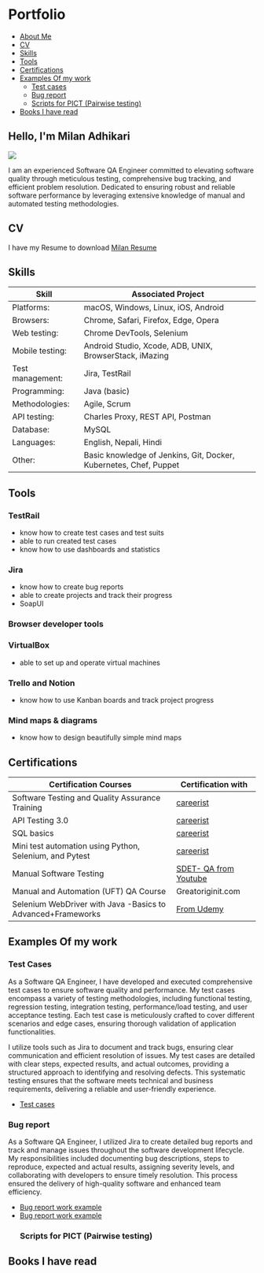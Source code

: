 # Portfolio
* [About Me](https://github.com/laxmilan143/laxmilan143/blob/main/README.md#hello-im-milan-adhikari)
* [CV](https://github.com/laxmilan143/laxmilan143/blob/main/README.md#cv)
* [Skills](https://github.com/laxmilan143/laxmilan143/blob/main/README.md#skills)
* [Tools](https://github.com/laxmilan143/laxmilan143/blob/main/README.md#tools)
* [Certifications](https://github.com/laxmilan143/laxmilan143/blob/main/README.md#certifications)
* [Examples Of my work](https://github.com/laxmilan143/laxmilan143/blob/main/README.md#examples-of-my-work)
   *   [Test cases](https://github.com/laxmilan143/laxmilan143/blob/main/README.md#test-scenarios-and-test-cases)
   *   [Bug report](https://github.com/laxmilan143/laxmilan143/blob/main/README.md#bug-report-and-work-in-jira)
   *   [Scripts for PICT (Pairwise testing)](https://github.com/laxmilan143/laxmilan143/blob/main/README.md#scripts-for-pict-pairwise-testing)
* [Books I have read](https://github.com/laxmilan143/laxmilan143/blob/main/README.md#bug-report-and-work-in-jira)





## Hello, I'm Milan Adhikari
<a href="https://linkedin.com/in/milanad"><img src="https://img.shields.io/badge/-LinkedIn-0072b1?&style=for-the-badge&logo=linkedin&logoColor=white" /></a>

I am an experienced Software QA Engineer committed to elevating software quality through meticulous testing, comprehensive bug tracking, and efficient problem resolution. Dedicated to ensuring robust and reliable software performance by leveraging extensive knowledge of manual and automated testing methodologies.

## CV
I have my Resume to download [Milan Resume](https://docs.google.com/document/d/1UK_H7If0iaUwAHD2DP2HYFtl4aNhrusm/edit?usp=sharing&ouid=110714264034552910603&rtpof=true&sd=true)


## Skills

| Skill                                         | Associated Project |
|-----------------------------------------------|---------------------------|
|Platforms:                                     |macOS, Windows, Linux, iOS, Android
|Browsers:                                      |Chrome, Safari, Firefox, Edge, Opera
|Web testing:                                   |Chrome DevTools, Selenium   
|Mobile testing:	                              |Android Studio, Xcode, ADB, UNIX, BrowserStack, iMazing
|Test management:                               |Jira, TestRail
|Programming:                                   |Java (basic)
|Methodologies:                                 |Agile, Scrum
|API testing:	                                  |Charles Proxy, REST API, Postman
|Database:                                      |MySQL
|Languages:                                     |English, Nepali, Hindi
|Other:	                                        |Basic knowledge of Jenkins, Git, Docker, Kubernetes, Chef, Puppet
## Tools
### TestRail

* know how to create test cases and test suits
* able to run created test cases
* know how to use dashboards and statistics
### Jira

* know how to create bug reports
* able to create projects and track their progress
* SoapUI

### Browser developer tools

### VirtualBox

* able to set up and operate virtual machines
### Trello and Notion

* know how to use Kanban boards and track project progress
### Mind maps & diagrams

* know how to design beautifully simple mind maps
## Certifications
| Certification Courses                          | Certification with |
|------------------------------------------------|--------------------------------|
|Software Testing and Quality Assurance Training |[careerist](https://app.careerist.com/auth/login)
|API Testing 3.0|[careerist](https://app.careerist.com/auth/login)
|SQL basics|[careerist](https://app.careerist.com/auth/login)
|Mini test automation using Python, Selenium, and Pytest|[careerist](https://app.careerist.com/auth/login)
|Manual Software Testing| [SDET- QA from Youtube](https://www.youtube.com/watch?v=oOvURgHcd4w&list=PLUDwpEzHYYLseflPNg0bUKfLmAbO2JnE9)
|Manual and Automation (UFT) QA Course           |Greatoriginit.com
|Selenium WebDriver with Java -Basics to Advanced+Frameworks|[From Udemy](https://www.udemy.com/course/selenium-real-time-examplesinterview-questions/?couponCode=24T6MT62024)
## Examples Of my work
  ### Test Cases
As a Software QA Engineer, I have developed and executed comprehensive test cases to ensure software quality and performance. My test cases encompass a variety of testing methodologies, including functional testing, regression testing, integration testing, performance/load testing, and user acceptance testing. Each test case is meticulously crafted to cover different scenarios and edge cases, ensuring thorough validation of application functionalities.

I utilize tools such as Jira to document and track bugs, ensuring clear communication and efficient resolution of issues. My test cases are detailed with clear steps, expected results, and actual outcomes, providing a structured approach to identifying and resolving defects. This systematic testing ensures that the software meets technical and business requirements, delivering a reliable and user-friendly experience.
  - [Test cases](https://docs.google.com/spreadsheets/d/1dbFiFPUWvMa02wOmQHzVndHAlX6luAw18HrXOUL62Ks/edit?usp=sharing)
  ### Bug report
As a Software QA Engineer, I utilized Jira to create detailed bug reports and track and manage issues throughout the software development lifecycle. My responsibilities included documenting bug descriptions, steps to reproduce, expected and actual results, assigning severity levels, and collaborating with developers to ensure timely resolution. This process ensured the delivery of high-quality software and enhanced team efficiency.
- [Bug report work example](https://docs.google.com/spreadsheets/d/15h974q6W-WX1D9AgTo_ViQe4ylI63nJ6CG2I-xFiqLw/edit?usp=sharing)
- [Bug report work example](https://docs.google.com/spreadsheets/d/1afxguD3vdMT2iZST0fpziBPTAyI5wONSPLac903zLa8/edit?usp=sharing)
  ### Scripts for PICT (Pairwise testing)
## Books I have read
